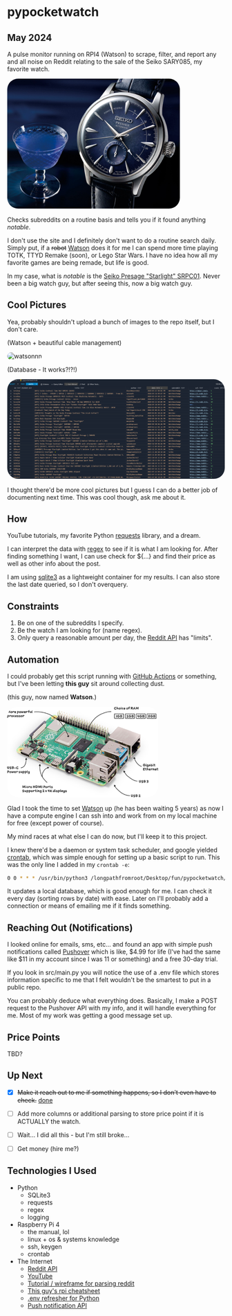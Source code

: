 # pypocketwatch
## May 2024
A pulse monitor running on RPI4 (Watson) to scrape, filter, and report any and all noise on Reddit relating to the sale of the Seiko SARY085, my favorite watch.

<img src="resources/seikostarlight.jpg" alt="The watch in question" width="400" style="border-radius: 25px">

Checks subreddits on a routine basis and tells you if it found anything _notable_.

I don't use the site and I definitely don't want to do a routine search daily. Simply put, if a ~~robot~~ [Watson](#automation) does it for me I can spend more time playing TOTK, TTYD Remake (soon), or Lego Star Wars. I have no idea how all my favorite games are being remade, but life is good.

In my case, what is _notable_ is the [Seiko Presage "Starlight" SRPC01](https://www.watchgecko.com/blogs/magazine/thoughts-on-the-seiko-presage-cocktail-time-starlight). Never been a big watch guy, but after seeing this, now a big watch guy.

## Cool Pictures
Yea, probably shouldn't upload a bunch of images to the repo itself, but I don't care.

(Watson + beautiful cable management)

<img src="resources/watson.png" alt="watsonnn" width="400" style="border-radius: 25px">

(Database - It works?!?!)

<img src="resources/dbexample.png" alt="sqlite3 db example" style="border-radius: 25px">

I thought there'd be more cool pictures but I guess I can do a better job of documenting next time. This was cool though, ask me about it.

## How
YouTube tutorials, my favorite Python [requests](https://pypi.org/project/requests/) library, and a dream.

I can interpret the data with [regex](https://docs.python.org/3/library/re.html) to see if it is what I am looking for. After finding something I want, I can use check for ${...} and find their price as well as other info about the post.

I am using [sqlite3](https://docs.python.org/3/library/sqlite3.html) as a lightweight container for my results. I can also store the last date queried, so I don't overquery.

## Constraints
1. Be on one of the subreddits I specify.
2. Be the watch I am looking for (name regex).
3. Only query a reasonable amount per day, the [Reddit API](https://www.reddit.com/dev/api/) has "limits".

## Automation
I could probably get this script running with [GitHub Actions](https://docs.github.com/en/actions) or something, but I've been letting **this guy** sit around collecting dust.

(this guy, now named **Watson**.)

<img src="resources/rpi4.png" alt="Raspberry Pi 4" width="350" style="border-radius: 25px">

Glad I took the time to set [Watson](https://www.raspberrypi.com/products/raspberry-pi-4-model-b/) up (he has been waiting 5 years) as now I have a compute engine I can ssh into and work from on my local machine for free (except power of course).

My mind races at what else I can do now, but I'll keep it to this project.

I knew there'd be a daemon or system task scheduler, and google yielded [crontab](https://www.geeksforgeeks.org/crontab-in-linux-with-examples/), which was simple enough for setting up a basic script to run. This was the only line I added in my `crontab -e`:

```sh
0 0 * * * /usr/bin/python3 /longpathfromroot/Desktop/fun/pypocketwatch/src/main.py
```

It updates a local database, which is good enough for me. I can check it every day (sorting rows by date) with ease. Later on I'll probably add a connection or means of emailing me if it finds something.

## Reaching Out (Notifications)
I looked online for emails, sms, etc... and found an app with simple push notifications called [Pushover](https://pushover.net/) which is like, $4.99 for life (I've had the same like $11 in my account since I was 11 or something) and a free 30-day trial.

If you look in src/main.py you will notice the use of a .env file which stores information specific to me that I felt wouldn't be the smartest to put in a public repo.

You can probably deduce what everything does. Basically, I make a POST request to the Pushover API with my info, and it will handle everything for me. Most of my work was getting a good message set up.

## Price Points
TBD?

## Up Next
- [x] ~~Make it reach out to me if something happens, so I don't even have to check.~~ [done](#reaching-out-notifications)
- [ ] Add more columns or additional parsing to store price point if it is ACTUALLY the watch.
- [ ] Wait... I did all this - but I'm still broke...
- [ ] Get money (hire me?)



## Technologies I Used
- Python
  - SQLite3
  - requests
  - regex
  - logging
- Raspberry Pi 4
  - the manual, lol
  - linux + os & systems knowledge
  - ssh, keygen
  - crontab
- The Internet
  - [Reddit API](https://www.reddit.com/dev/api/)
  - [YouTube](https://www.youtube.com/)
  - [Tutorial / wireframe for parsing reddit](https://www.youtube.com/watch?v=Se3GEUY3AGI)
  - [This guy's rpi cheatsheet](https://github.com/LukaszLapaj/raspberry-pi-cheat-sheet)
  - [.env refresher for Python](https://www.geeksforgeeks.org/how-to-create-and-use-env-files-in-python/)
  - [Push notification API](https://pushover.net/api#priority)
